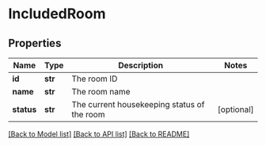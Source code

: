 # IncludedRoom

## Properties
Name | Type | Description | Notes
------------ | ------------- | ------------- | -------------
**id** | **str** | The room ID | 
**name** | **str** | The room name | 
**status** | **str** | The current housekeeping status of the room | [optional] 

[[Back to Model list]](../README.md#documentation-for-models) [[Back to API list]](../README.md#documentation-for-api-endpoints) [[Back to README]](../README.md)


